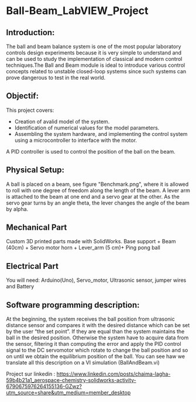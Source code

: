 # Ball-Beam_LabVIEW_Project

## Introduction:
The ball and beam balance system is one of the most popular laboratory controls design experiments because it is very simple to understand and can be used to study the implementation of classical and modern control techniques.The Ball and Beam module is ideal to introduce various control concepts related to unstable closed-loop systems since such systems can prove dangerous to test in the real world.

## Objectif:
This project covers:
- Creation of avalid model of the system.
- Identification of numerical values for the model parameters. 
- Assembling the system hardware, and implementing the control system using a microcontroller to interface with the motor. 

A PID controller is used to control the position of the ball on the beam.

## Physical Setup:

A ball is placed on a beam, see figure "Benchmark.png", where it is allowed to roll with one degree of freedom along the length of the beam. A lever arm is attached to the beam at one end and a servo gear at the other. As the servo gear turns by an angle theta, the lever changes the angle of the beam by alpha.


## Mechanical Part

Custom 3D printed parts made with SolidWorks. Base support  +  Beam (40cm) + Servo motor horn + Lever_arm (5 cm)+ Ping pong ball

## Electrical Part

You will need: Arduino(Uno), Servo_motor, Ultrasonic sensor, jumper wires and Battery

## Software programming description:
At the beginning, the system receives the ball position from ultrasonic distance sensor and compares it with the desired distance which can be set by the user “the set point”. If they are equal than the system maintains the ball in the desired position. Otherwise the system have to acquire data from the sensor, filtering it than computing the error and apply the PID control signal to the DC servomotor which rotate to change the ball position and so on until we obtain the equilibrium position of the ball. You can see haw we translate all this description on a VI simulation (BallAndBeam.vi)

Project sur linkedin : https://www.linkedin.com/posts/chaima-lagha-59b4b21a1_aerospace-chemistry-solidworks-activity-6790675976264155136-GZwz?utm_source=share&utm_medium=member_desktop 